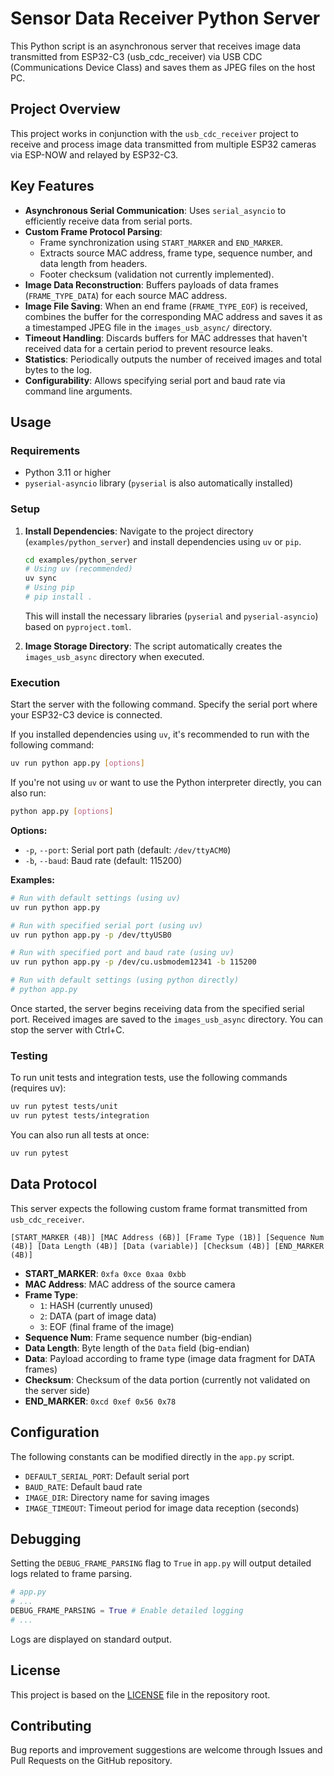 # Sensor Data Receiver Python Server

This Python script is an asynchronous server that receives image data transmitted from ESP32-C3 (usb_cdc_receiver) via USB CDC (Communications Device Class) and saves them as JPEG files on the host PC.

## Project Overview

This project works in conjunction with the `usb_cdc_receiver` project to receive and process image data transmitted from multiple ESP32 cameras via ESP-NOW and relayed by ESP32-C3.

## Key Features

-   **Asynchronous Serial Communication**: Uses `serial_asyncio` to efficiently receive data from serial ports.
-   **Custom Frame Protocol Parsing**:
    -   Frame synchronization using `START_MARKER` and `END_MARKER`.
    -   Extracts source MAC address, frame type, sequence number, and data length from headers.
    -   Footer checksum (validation not currently implemented).
-   **Image Data Reconstruction**: Buffers payloads of data frames (`FRAME_TYPE_DATA`) for each source MAC address.
-   **Image File Saving**: When an end frame (`FRAME_TYPE_EOF`) is received, combines the buffer for the corresponding MAC address and saves it as a timestamped JPEG file in the `images_usb_async/` directory.
-   **Timeout Handling**: Discards buffers for MAC addresses that haven't received data for a certain period to prevent resource leaks.
-   **Statistics**: Periodically outputs the number of received images and total bytes to the log.
-   **Configurability**: Allows specifying serial port and baud rate via command line arguments.

## Usage

### Requirements

-   Python 3.11 or higher
-   `pyserial-asyncio` library (`pyserial` is also automatically installed)

### Setup

1.  **Install Dependencies**:
    Navigate to the project directory (`examples/python_server`) and install dependencies using `uv` or `pip`.
    ```bash
    cd examples/python_server
    # Using uv (recommended)
    uv sync
    # Using pip
    # pip install .
    ```
    This will install the necessary libraries (`pyserial` and `pyserial-asyncio`) based on `pyproject.toml`.

2.  **Image Storage Directory**:
    The script automatically creates the `images_usb_async` directory when executed.

### Execution

Start the server with the following command. Specify the serial port where your ESP32-C3 device is connected.

If you installed dependencies using `uv`, it's recommended to run with the following command:

```bash
uv run python app.py [options]
```

If you're not using `uv` or want to use the Python interpreter directly, you can also run:

```bash
python app.py [options]
```

**Options:**

-   `-p`, `--port`: Serial port path (default: `/dev/ttyACM0`)
-   `-b`, `--baud`: Baud rate (default: 115200)

**Examples:**

```bash
# Run with default settings (using uv)
uv run python app.py

# Run with specified serial port (using uv)
uv run python app.py -p /dev/ttyUSB0

# Run with specified port and baud rate (using uv)
uv run python app.py -p /dev/cu.usbmodem12341 -b 115200

# Run with default settings (using python directly)
# python app.py
```

Once started, the server begins receiving data from the specified serial port. Received images are saved to the `images_usb_async` directory. You can stop the server with Ctrl+C.

### Testing

To run unit tests and integration tests, use the following commands (requires uv):

```bash
uv run pytest tests/unit
uv run pytest tests/integration
```

You can also run all tests at once:

```bash
uv run pytest
```

## Data Protocol

This server expects the following custom frame format transmitted from `usb_cdc_receiver`.

```
[START_MARKER (4B)] [MAC Address (6B)] [Frame Type (1B)] [Sequence Num (4B)] [Data Length (4B)] [Data (variable)] [Checksum (4B)] [END_MARKER (4B)]
```

-   **START_MARKER**: `0xfa 0xce 0xaa 0xbb`
-   **MAC Address**: MAC address of the source camera
-   **Frame Type**:
    -   `1`: HASH (currently unused)
    -   `2`: DATA (part of image data)
    -   `3`: EOF (final frame of the image)
-   **Sequence Num**: Frame sequence number (big-endian)
-   **Data Length**: Byte length of the `Data` field (big-endian)
-   **Data**: Payload according to frame type (image data fragment for DATA frames)
-   **Checksum**: Checksum of the data portion (currently not validated on the server side)
-   **END_MARKER**: `0xcd 0xef 0x56 0x78`

## Configuration

The following constants can be modified directly in the `app.py` script.

-   `DEFAULT_SERIAL_PORT`: Default serial port
-   `BAUD_RATE`: Default baud rate
-   `IMAGE_DIR`: Directory name for saving images
-   `IMAGE_TIMEOUT`: Timeout period for image data reception (seconds)

## Debugging

Setting the `DEBUG_FRAME_PARSING` flag to `True` in `app.py` will output detailed logs related to frame parsing.

```python
# app.py
# ...
DEBUG_FRAME_PARSING = True # Enable detailed logging
# ...
```

Logs are displayed on standard output.

## License

This project is based on the [LICENSE](../../LICENSE) file in the repository root.

## Contributing

Bug reports and improvement suggestions are welcome through Issues and Pull Requests on the GitHub repository.
